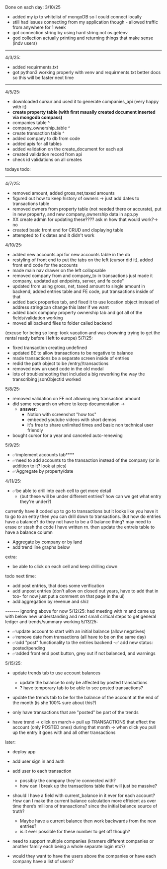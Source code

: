 Done on each day:
3/10/25

- added my ip to whitelist of mongoDB so I could connect locally
- still had issues connecting from my application though - allowed traffic from anywhere for 1 week
- got connection string by using hard string not os.getenv
- god collection actually printing and returning things that make sense (indv users)

---

4/3/25:

- added requirments.txt
- got python3 working properly with venv and requirments.txt better docs so this will be faster next time

---

4/5/25:

- downloaded cursur and used it to generate companies_api (very happy with it)
- **create property table (with first maually created document inserted via mongodb compass)**
- companies table ^
- company_ownership_table ^
- create transaction table ^
- added company to db from code
- added apis for all tables
- added validation on the create_document for each api
- created validation record from api
- check id validations on all creates

todays todo:

---

4/7/25:

- removed amount, added gross,net,taxed amounts
- figured out how to keep history of owners -> just add dates to transactions table
- removed owners from property table (not needed there or accurate), put in new property, and new company_ownership data in app.py
- XX create admin for updating these???? ask m how that would work?-> no
- created basic front end for CRUD and displaying table
- attempted to fix dates and it didn't work

4/10/25:

- added new accounts api for new accounts table in the db
- restyling of front end to put the tabs on the left (cursor did it), added front end code for the accounts
- made main nav drawer on the left collapsable
- removed company from and company_to in transactions just made it company, updated api endpoints, server, and fe code"
- updated from using gross, net, taxed amount to single amount in backend, added entries table and FE code, put transactions inside of that
- added back properties tab, and fixed it to use location object instead of address string(can change this later if we want
- added back company property ownership tab and got all of the fields/validation working
- moved all backend files to folder called backend

(excuse for being so long: took vacation and was drowning trying to get the rental ready before I left to europe)
5/7/25:

- fixed transaction creating undefined
- updated BE to allow transactions to be negative to balance
- made transactions be a separate screen inside of entries
- redid the path object to be /entry/<entry-id>/transactions
- removed now un used code in the old modal
- lots of troubleshooting that included a big reworking the way the transcribing jsonObjectId worked

5/8/25:

- removed validation on FE not allowing neg transaction amount
- did some research on where to keep documentation ->
  - **answer**:
    - Notion with screenshot "how tos"
    - embeded youtube videos with short demos
    - it's free to share unlimited times and basic non technical user friendly
- bought cursor for a year and canceled auto-renewing

5/9/25:

- ✅implement accounts tab\*\*\*\*
- ✅need to add accounts to the transaction instead of the company (or in addition to it? look at pics)
- ✅Aggregate by property/date

4/11/25:

- ✅be able to drill into each cell to get more detail
  - (but these will be under different entries? how can we get what entry they're under?)

currently have it coded up to go to transactions but it looks like you have it to go to an entry then you can drill down to transactions. But how do entries have a balance? do they not have to be a 0 balance thing?
may need to erase or stash the code I have written rn.
then update the entreis table to have a balance column

- Aggregate by company or by land
- add trend line graphs below

extra:

- be able to click on each cell and keep drilling down

todo next time:

- add post entries, that does some verification
- add unpost entries (don't allow on closed out years, have to add that in too- for now just put a comment on that page in the ui)
- add aggregation by revenue and shiz

------- ignoring above for now
5/12/25: had meeting with m and came up with below new understanding and next small critical steps to get general ledger and trends/summary working
5/13/25:

- ✅update account to start with an initial balance (allow negatives)
- ✅remove date from transactions (all have to be on the same day)
- ✅add "post" functionality to the entries backend
  -✅ add new status: posted/pending
- ✅added front end post button, grey out if not balanced, and warnings

5/15/25:

- update trends tab to use account balances

  - update the balance to only be affected by posted transactions
  - ? have temporary tab to be able to see posted transactions?

- update the trends tab to be for the balance of the account at the end of the month (is she 100% sure about this?)
- only have transactions that are "posted" be part of the trends

- have trend -> click on march-> pull up TRANSACTIONS that effect the account (only POSTED ones) during that month -> when click you pull up the entry it goes with and all other transactions

later:

- deploy app
- add user sign in and auth
- add user to each transaction
  - possibly the company they're connected with?
  - how can I break up the transactions table that will just be massive?
- should I have a field with current_balance in it ever for each account? How can I make the current balance calculation more efficient as over time there’s millions of transactions? since the initial balance source of truth?

  - Maybe have a current balance then work backwards from the new entries?
  - is it ever possible for these number to get off though?

- need to support multiple companies (kramers different companies or another family each being a whole separate login etc?)
- would they want to have the users above the companies or have each company have a list of users?

